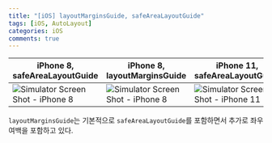 ```yaml
---
title: "[iOS] layoutMarginsGuide, safeAreaLayoutGuide"
tags: [iOS, AutoLayout]
categories: iOS
comments: true
---
```


| iPhone 8, safeAreaLayoutGuide | iPhone 8, layoutMarginsGuide | iPhone 11, safeAreaLayoutGuide | iPhone 11, layoutMarginsGuide |
| ----------------------------- | ---------------------------- | ------------------------------ | ----------------------------- |
| ![Simulator Screen Shot - iPhone 8](https://user-images.githubusercontent.com/15073405/110234234-a10b4d00-7f6c-11eb-88af-2cafcc1993cd.png) | ![Simulator Screen Shot - iPhone 8](https://user-images.githubusercontent.com/15073405/110234236-a2d51080-7f6c-11eb-8e45-a147b8bb4070.png) | ![Simulator Screen Shot - iPhone 11](https://user-images.githubusercontent.com/15073405/110234238-a36da700-7f6c-11eb-8d46-819aae49d713.png) | ![Simulator Screen Shot - iPhone 11](https://user-images.githubusercontent.com/15073405/110234240-a4063d80-7f6c-11eb-8585-4b1afafea57e.png) |

`layoutMarginsGuide`는 기본적으로 `safeAreaLayoutGuide`를 포함하면서 추가로 좌우 여백을 포함하고 있다. 